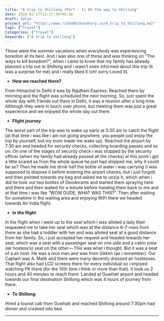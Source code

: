 ```yaml
---
title: "A trip to Shillong (Part - 1) On the way to Shillong"
date: 2016-02-17T11:17:30+05:30
draft: false
project_url: "https://www.rishabhchaudhary.in/A_trip_to_Shillong.md/"
Tags: ["Travel"]
Categories: ["Travel"]
keywords: ["A trip to shillong"]
---
```


Those were the summer vacations when everybody was experiencing boredom at its best. And i was also one of those and was thinking on “The ways to kill boredom?”, when i came to know that my family has already planned a trip out to Shillong and i wasn’t even informed about this trip (It was a surprise for me) and i really liked it (oh! sorry Loved it).


* **How we reached there?**

From Himachal to Delhi it was by Rajdhani Express. Reached there by morning and the flight was scheduled the next morning. So, just spent the whole day with friends out there in Delhi, it was a reunion after a long time. Although they were in touch over phone, but meeting them was just a great experience and we enjoyed the whole day out there.


* **Flight journey**

The worst part of the trip was to wake up early at 5:30 am to catch the flight (at that time i was like i am not going anywhere, you people just enjoy the trip by yourself, but my mom made me wake up). Reached the airport by 7:30 am and headed for security checks, collecting boarding passes and so on. On one of the stages of security check i was stopped by the security officer (when my family had already passed all the checks) at this point i got a little scared as from the whole queue he just had stopped me, why it could be so? Then he made me drink half the bottle of water i was carrying (i was supposed to dispose it before entering the airport checks, but i just forgot) and then pointed towards my bag and asked me to unzip it, which when i did he took out two bottles of Deodorants and started them spraying here and there and then waited for a minute before handing them back to me and at that time i was like “WOW DUDE, WHAT WAS THIS?”. Then after waiting for sometime in the waiting area and enjoying WiFi there we headed towards Air India flight.


* **In the flight**

In the flight when i went up to the seat which i was alloted a lady their requested me to take her seat which was at the distance 6–7 rows from there as she had a toddler with her and was alloted seat at a good distance from her family. So, i just accepted her request and headed towards her seat, which was a seat with a passenger seat on one side and a cabin crew (air hostess’s) seat on the other — This was what i thought. But it was a seat of a air host. He was a nice man and was from Sikkim (as i remember). Our Captain was A. Malik and there were many decently dressed air hostesses. That flight also had LCD screens there for every individual so i enjoyed watching PK there (for the 10th time i think or more than that). It took us 2 hours and 40 minutes to reach there. Landed at Guwhati airport and headed towards our final destination Shillong which was 4 hours of journey from there.


* **To Shillong**

Hired a tourist cab from Guwhati and reached Shillong around 7:30pm had dinner and crashed into bed.

___________________________________________

